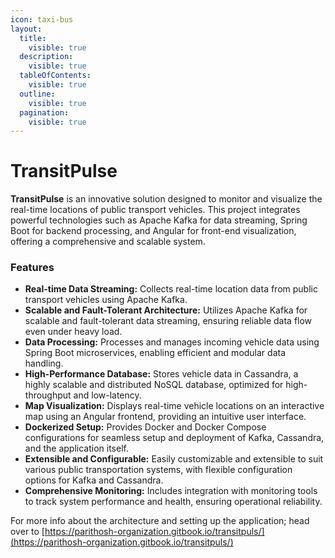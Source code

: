 ```yaml
---
icon: taxi-bus
layout:
  title:
    visible: true
  description:
    visible: true
  tableOfContents:
    visible: true
  outline:
    visible: true
  pagination:
    visible: true
---
```


# TransitPulse

**TransitPulse** is an innovative solution designed to monitor and visualize the real-time locations of public transport vehicles. This project integrates powerful technologies such as Apache Kafka for data streaming, Spring Boot for backend processing, and Angular for front-end visualization, offering a comprehensive and scalable system.

### Features

* **Real-time Data Streaming:** Collects real-time location data from public transport vehicles using Apache Kafka.
* **Scalable and Fault-Tolerant Architecture:** Utilizes Apache Kafka for scalable and fault-tolerant data streaming, ensuring reliable data flow even under heavy load.
* **Data Processing:** Processes and manages incoming vehicle data using Spring Boot microservices, enabling efficient and modular data handling.
* **High-Performance Database:** Stores vehicle data in Cassandra, a highly scalable and distributed NoSQL database, optimized for high-throughput and low-latency.
* **Map Visualization:** Displays real-time vehicle locations on an interactive map using an Angular frontend, providing an intuitive user interface.
* **Dockerized Setup:** Provides Docker and Docker Compose configurations for seamless setup and deployment of Kafka, Cassandra, and the application itself.
* **Extensible and Configurable:** Easily customizable and extensible to suit various public transportation systems, with flexible configuration options for Kafka and Cassandra.
* **Comprehensive Monitoring:** Includes integration with monitoring tools to track system performance and health, ensuring operational reliability.

For more info about the architecture and setting up the application; head over to [https://parithosh-organization.gitbook.io/transitpuls/](https://parithosh-organization.gitbook.io/transitpuls/)
